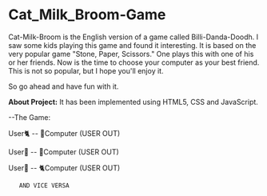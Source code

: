 # Cat_Milk_Broom-Game
Cat-Milk-Broom is the English version of a game called Billi-Danda-Doodh. I saw some kids playing this game and found it interesting. It is based on the very popular game "Stone, Paper, Scissors." One plays this with one of his or her friends. Now is the time to choose your computer as your best friend. This is not so popular, but I hope you'll enjoy it.

So go ahead and have fun with it. 

**About Project:**  It has been implemented using HTML5, CSS and JavaScript.

--The Game:


User🐈   --            🧹Computer
           (USER OUT)

User🧹    --           🥛Computer
           (USER OUT)

User🥛    --           🐈Computer 
           (USER OUT)

       AND VICE VERSA


